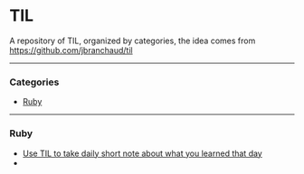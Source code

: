# TIL

A repository of TIL, organized by categories, the idea comes from https://github.com/jbranchaud/til

---

### Categories

* [Ruby](#ruby)

---

### Ruby

- [Use TIL to take daily short note about what you learned that day](ruby/2020-06-25_use-the-til-gem.md)
- [](ruby/2020-06-28_.md)
